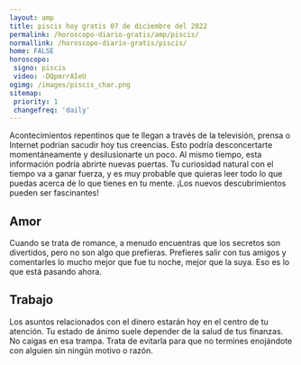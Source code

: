```yaml
---
layout: amp
title: piscis hoy gratis 07 de diciembre del 2022 
permalink: /horoscopo-diario-gratis/amp/piscis/
normallink: /horoscopo-diario-gratis/piscis/
home: FALSE
horoscopo:
 signo: piscis
 video: -DQpmrrAIeU
ogimg: /images/piscis_char.png
sitemap:
 priority: 1
 changefreq: 'daily'
---
```



Acontecimientos repentinos que te llegan a través de la televisión, prensa o Internet podrían sacudir hoy tus creencias. Esto podría desconcertarte momentáneamente y desilusionarte un poco. Al mismo tiempo, esta información podría abrirte nuevas puertas. Tu curiosidad natural con el tiempo va a ganar fuerza, y es muy probable que quieras leer todo lo que puedas acerca de lo que tienes en tu mente. ¡Los nuevos descubrimientos pueden ser fascinantes!

## Amor

Cuando se trata de romance, a menudo encuentras que los secretos son divertidos, pero no son algo que prefieras. Prefieres salir con tus amigos y comentarles lo mucho mejor que fue tu noche, mejor que la suya. Eso es lo que está pasando ahora.

## Trabajo

Los asuntos relacionados con el dinero estarán hoy en el centro de tu atención. Tu estado de ánimo suele depender de la salud de tus finanzas. No caigas en esa trampa. Trata de evitarla para que no termines enojándote con alguien sin ningún motivo o razón.